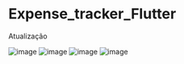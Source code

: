 # Expense_tracker_Flutter

Atualização

![image](https://github.com/ErnestoMoraes/Expense_tracker_Flutter/blob/main/lib/assets/Screenshot_1676829917.png)
![image](https://github.com/ErnestoMoraes/Expense_tracker_Flutter/blob/main/lib/assets/Screenshot_1676829929.png)
![image](https://github.com/ErnestoMoraes/Expense_tracker_Flutter/blob/main/lib/assets/Screenshot_1676829941.png)
![image](https://github.com/ErnestoMoraes/Expense_tracker_Flutter/blob/main/lib/assets/Screenshot_1676829944.png)

